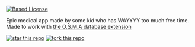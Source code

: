 [![Based License](https://custom-icon-badges.herokuapp.com/badge/BASED_LICENSE-696969?logo=gigachad&style=for-the-badge)](https://github.com/thatonecalculator/BASED-LICENSE)

Epic medical app made by some kid who has WAYYYY too much free time. Made to work with [the O.S.M.A database extension](https://github.com/alexbutbetter/osma-data)

[![star this repo](https://githubbadges.com/star.svg?user=alexbutbetter&repo=O.S.M.A&style=default)](https://github.com/alexbutbetter/O.S.M.A)
[![fork this repo](https://githubbadges.com/fork.svg?user=alexbutbetter&repo=O.S.M.A&style=default)](https://github.com/alexbutbetter/O.S.M.A/fork)
